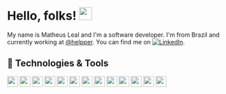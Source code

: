 # Hello, folks! <img src="https://raw.githubusercontent.com/MartinHeinz/MartinHeinz/master/wave.gif" width="30px">

My name is Matheus Leal and I'm a software developer. I'm from Brazil and currently working at [@helpper](https://helpper.com.br/). You can find me on [![LinkedIn][1.2]][2].

## 🔧 Technologies & Tools
<code><img height= "25" src= "https://img.shields.io/badge/HTML5-purple?style=for-the-badge&logo=html5&logoColor=white"></code>
<code><img height= "25" src= "https://img.shields.io/badge/CSS3-purple?style=for-the-badge&logo=css3&logoColor=white"></code>
<code><img height= "25" src= "https://img.shields.io/badge/JavaScript-purple?style=for-the-badge&logo=javascript&logoColor=white"></code>
<code><img height= "25" src= "https://img.shields.io/badge/TypeScript-purple?style=for-the-badge&logo=typescript&logoColor=white"></code>
<code><img height= "25" src= "https://img.shields.io/badge/React-purple?style=for-the-badge&logo=react&logoColor=white"></code>
<code><img height= "25" src= "https://img.shields.io/badge/Node.js-purple?style=for-the-badge&logo=nodedotjs&logoColor=white"></code>
<code><img height= "25" src= "https://img.shields.io/badge/Express.js-purple?style=for-the-badge&logo=express&logoColor=white"></code>
<code><img height= "25" src= "https://img.shields.io/badge/Java-purple?style=for-the-badge&logo=java&logoColor=white"></code>
<code><img height= "25" src= "https://img.shields.io/badge/Python-purple?style=for-the-badge&logo=python&logoColor=darkgreen"></code>
<code><img height= "25" src= "https://img.shields.io/badge/MySQL-purple?style=for-the-badge&logo=mysql&logoColor=white"></code>
<code><img height= "25" src= "https://img.shields.io/badge/MongoDB-purple?style=for-the-badge&logo=mongodb&logoColor=white"></code>
<code><img height= "25" src= "https://img.shields.io/badge/Visual_Studio_Code-purple?style=for-the-badge&logo=visual%20studio%20code&logoColor=white"></code>
<code><img height= "25" src= "https://img.shields.io/badge/Ubuntu-purple?style=for-the-badge&logo=ubuntu&logoColor=white"></code>

<!-- icons without padding -->

[1.2]: https://raw.githubusercontent.com/MartinHeinz/MartinHeinz/master/linkedin-3-16.png (LinkedIn icon without padding)


<!-- links to your social media accounts -->

[1]: https://github.com/matheusleal-code
[2]: https://www.linkedin.com/in/matheus--leal/

